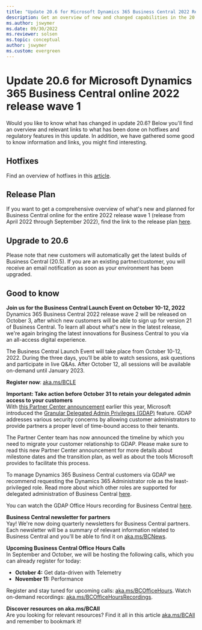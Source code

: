 ```yaml
---
title: "Update 20.6 for Microsoft Dynamics 365 Business Central 2022 Release Wave 1"
description: Get an overview of new and changed capabilities in the 20.6 update of Business Central online, which is part of 2022 release wave 1.
ms.author: jswymer
ms.date: 09/30/2022
ms.reviewer: solsen
ms.topic: conceptual
author: jswymer
ms.custom: evergreen
---
```


# Update 20.6 for Microsoft Dynamics 365 Business Central online 2022 release wave 1

Would you like to know what has changed in update 20.6? Below you'll find an overview and relevant links to what has been done on hotfixes and regulatory features in this update. In addition, we have gathered some good to know information and links, you might find interesting.

## Hotfixes

Find an overview of hotfixes in this [article](https://support.microsoft.com/topic/update-20-6-for-microsoft-dynamics-365-business-central-on-premises-2022-release-wave-1-application-build-20-6-47024-platform-build-20-0-46998-6476acf3-9b2b-4afb-84f2-ca7cd29e75aa).

## Release Plan

If you want to get a comprehensive overview of what's new and planned for Business Central online for the entire 2022 release wave 1 (release from April 2022 through  September 2022), find the link to the release plan [here](/dynamics365-release-plan/2021wave2/smb/dynamics365-business-central/planned-features).

## Upgrade to 20.6

Please note that new customers will automatically get the latest builds of Business Central (20.5). If you are an existing partner/customer, you will receive an email notification as soon as your environment has been upgraded.

## Good to know

**Join us for the Business Central Launch Event on October 10-12, 2022**  
Dynamics 365 Business Central 2022 release wave 2 will be released on October 3, after which new customers will be able to sign up for version 21 of Business Central. To learn all about what's new in the latest release, we're again bringing the latest innovations for Business Central to you via an all-access digital experience. 

The Business Central Launch Event will take place from October 10-12, 2022. During the three days, you’ll be able to watch sessions, ask questions and participate in live Q&As. After October 12, all sessions will be available on-demand until January 2023.

**Register now**: [aka.ms/BCLE](https://aka.ms/BCLE)

**Important: Take action before October 31 to retain your delegated admin access to your customers**  
With [this Partner Center announcement](/partner-center/announcements/2022-february#6) earlier this year, Microsoft introduced the [Granular Delegated Admin Privileges (GDAP)](/partner-center/gdap-introduction) feature. GDAP addresses various security concerns by allowing customer administrators to provide partners a proper level of time-bound access to their tenants.

The Partner Center team has now announced the timeline by which you need to migrate your customer relationship to GDAP. Please make sure to read this new Partner Center announcement for more details about milestone dates and the transition plan, as well as about the tools Microsoft provides to facilitate this process.

To manage Dynamics 365 Business Central customers via GDAP we recommend requesting the Dynamics 365 Administrator role as the least-privileged role. Read more about which other roles are supported for delegated administration of Business Central [here](/dynamics365/business-central/dev-itpro/administration/delegated-admin).

You can watch the GDAP Office Hours recording for Business Central [here](https://www.microsoft.com/en-us/videoplayer/embed/RE4VIqN).

**Business Central newsletter for partners**  
Yay! We're now doing quarterly newsletters for Business Central partners. Each newsletter will be a summary of relevant information related to Business Central and you'll be able to find it on [aka.ms/BCNews](https://aka.ms/BCNews).

**Upcoming Business Central Office Hours Calls**  
In September and October, we will be hosting the following calls, which you can already register for today:

- **October 4:** Get data-driven with Telemetry
- **November 11:** Performance

Register and stay tuned for upcoming calls: [aka.ms/BCOfficeHours](https://aka.ms/BCOfficeHours). Watch on-demand recordings: [aka.ms/BCOfficeHoursRecordings](https://aka.ms/BCOfficeHoursRecordings). 

**Discover resources on aka.ms/BCAll**  
Are you looking for relevant resources? Find it all in this article [aka.ms/BCAll](https://aka.ms/BCAll) and remember to bookmark it!